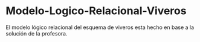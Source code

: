 # Modelo-Logico-Relacional-Viveros
El modelo lógico relacional del esquema de viveros esta hecho en base a la solución de la profesora.

